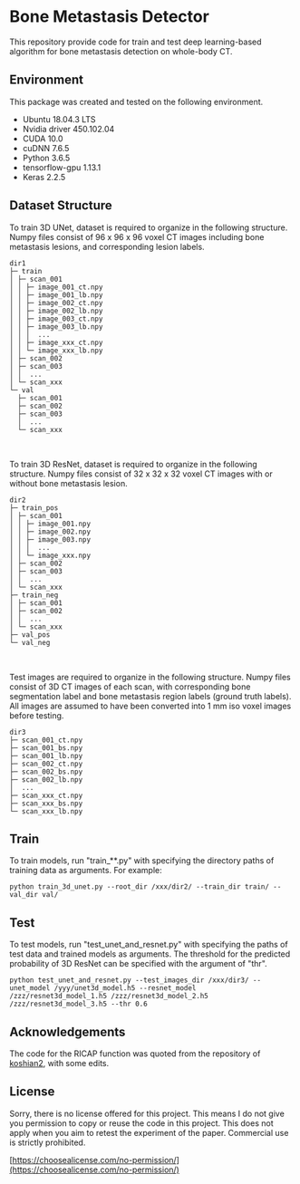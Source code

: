 ﻿# Bone Metastasis Detector
This repository provide code for train and test deep learning-based algorithm for bone metastasis detection on whole-body CT.

## Environment
This package was created and tested on the following environment.
* Ubuntu 18.04.3 LTS
* Nvidia driver 450.102.04
* CUDA  10.0
* cuDNN 7.6.5
* Python 3.6.5
* tensorflow-gpu 1.13.1
* Keras 2.2.5

## Dataset Structure

To train 3D UNet, dataset is required to organize in the following structure.  Numpy files consist of 96 x 96 x 96 voxel CT images including bone metastasis lesions, and corresponding lesion labels. 
```
dir1
├─ train
│ ├─ scan_001
│ │ ├─ image_001_ct.npy
│ │ ├─ image_001_lb.npy
│ │ ├─ image_002_ct.npy
│ │ ├─ image_002_lb.npy
│ │ ├─ image_003_ct.npy
│ │ ├─ image_003_lb.npy
│ │ │  ...
│ │ ├─ image_xxx_ct.npy
│ │ └─ image_xxx_lb.npy
│ ├─ scan_002
│ ├─ scan_003
│ │  ...
│ └─ scan_xxx
└─ val
  ├─ scan_001
  ├─ scan_002
  ├─ scan_003
  │  ...
  └─ scan_xxx
```
<br>

To train 3D ResNet, dataset is required to organize in the following structure.  Numpy files consist of 32 x 32 x 32 voxel CT images with or without bone metastasis lesion. 
```
dir2
├─ train_pos
│ ├─ scan_001
│ │ ├─ image_001.npy
│ │ ├─ image_002.npy
│ │ ├─ image_003.npy
│ │ │  ...
│ │ └─ image_xxx.npy
│ ├─ scan_002
│ ├─ scan_003
│ │  ...
│ └─ scan_xxx
├─ train_neg
│ ├─ scan_001
│ ├─ scan_002
│ │  ...
│ └─ scan_xxx
├─ val_pos
└─ val_neg
```
<br>

Test images are required to organize in the following structure. Numpy files consist of 3D CT images of each scan, with corresponding bone segmentation label and bone metastasis region labels (ground truth labels). All images are assumed to have been converted into 1 mm iso voxel images before testing.
```
dir3
├─ scan_001_ct.npy
├─ scan_001_bs.npy
├─ scan_001_lb.npy
├─ scan_002_ct.npy
├─ scan_002_bs.npy
├─ scan_002_lb.npy
│  ...
├─ scan_xxx_ct.npy
├─ scan_xxx_bs.npy
└─ scan_xxx_lb.npy
```

## Train
To train models, run "train_**.py" with specifying the directory paths of training data as arguments. For example: 
```
python train_3d_unet.py --root_dir /xxx/dir2/ --train_dir train/ --val_dir val/
```

## Test
To test models, run "test_unet_and_resnet.py" with specifying the paths of test data and trained models as arguments. The threshold for the predicted probability of 3D ResNet can be specified with the argument of "thr".
```
python test_unet_and_resnet.py --test_images_dir /xxx/dir3/ --unet_model /yyy/unet3d_model.h5 --resnet_model /zzz/resnet3d_model_1.h5 /zzz/resnet3d_model_2.h5 /zzz/resnet3d_model_3.h5 --thr 0.6
```

## Acknowledgements
The code for the RICAP function was quoted from the repository of [koshian2](https://github.com/koshian2/keras-ricap), with some edits.

## License
Sorry, there is no license offered for this project. This means I do not give you permission to copy or reuse the code in this project. This does not apply when you aim to retest the experiment of the paper. Commercial use is strictly prohibited.

[https://choosealicense.com/no-permission/](https://choosealicense.com/no-permission/)
